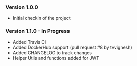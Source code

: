 ### Version 1.0.0
- Initial checkin of the project

### Version 1.1.0 - In Progress

- Added Travis CI
- Added DockerHub support (pull request #8 by tvvignesh)
- Added CHANGELOG to track changes
- Helper Utils and functions added for JWT
